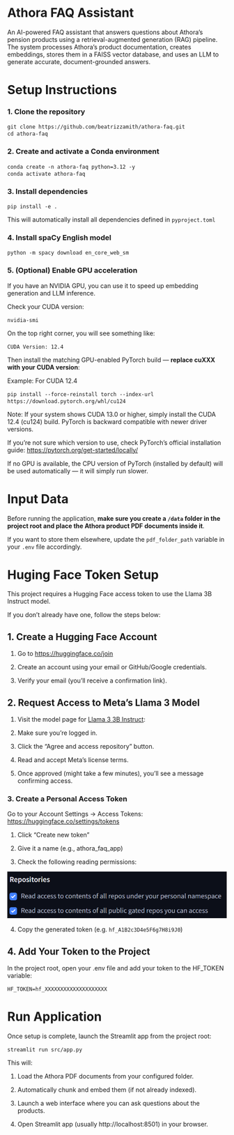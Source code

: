 # Athora FAQ Assistant

An AI-powered FAQ assistant that answers questions about Athora’s pension products using a retrieval-augmented generation (RAG) pipeline. The system processes Athora’s product documentation, creates embeddings, stores them in a FAISS vector database, and uses an LLM to generate accurate, document-grounded answers.

# Setup Instructions
### 1. Clone the repository

```
git clone https://github.com/beatrizzamith/athora-faq.git
cd athora-faq
```

### 2. Create and activate a Conda environment
```
conda create -n athora-faq python=3.12 -y
conda activate athora-faq
```

### 3. Install dependencies
```
pip install -e .
```
This will automatically install all dependencies defined in `pyproject.toml`


### 4. Install spaCy English model
```
python -m spacy download en_core_web_sm
```


### 5. (Optional) Enable GPU acceleration

If you have an NVIDIA GPU, you can use it to speed up embedding generation and LLM inference.

Check your CUDA version:

```
nvidia-smi
```

On the top right corner, you will see something like:
```
CUDA Version: 12.4
```

Then install the matching GPU-enabled PyTorch build — **replace cuXXX with your CUDA version**:

Example: For CUDA 12.4
```
pip install --force-reinstall torch --index-url https://download.pytorch.org/whl/cu124
``` 
Note: If your system shows CUDA 13.0 or higher, simply install the CUDA 12.4 (cu124) build.
PyTorch is backward compatible with newer driver versions.

If you’re not sure which version to use, check PyTorch’s official installation guide: https://pytorch.org/get-started/locally/


If no GPU is available, the CPU version of PyTorch (installed by default) will be used automatically — it will simply run slower.

# Input Data
Before running the application, **make sure you create a `/data` folder in the project root and place the Athora product PDF documents inside it**.

If you want to store them elsewhere, update the `pdf_folder_path` variable in your `.env` file accordingly.


# Huging Face Token Setup
This project requires a Hugging Face access token to use the Llama 3B Instruct model.

If you don’t already have one, follow the steps below:

## 1. Create a Hugging Face Account

1. Go to https://huggingface.co/join

2. Create an account using your email or GitHub/Google credentials.

3. Verify your email (you’ll receive a confirmation link).

## 2. Request Access to Meta’s Llama 3 Model

1. Visit the model page for [Llama 3 3B Instruct](https://huggingface.co/meta-llama/Llama-3.2-3B-Instruct):

2. Make sure you’re logged in.

3. Click the “Agree and access repository” button.

4. Read and accept Meta’s license terms.

5. Once approved (might take a few minutes), you’ll see a message confirming access.

### 3. Create a Personal Access Token

Go to your Account Settings → Access Tokens: https://huggingface.co/settings/tokens

1. Click “Create new token”

2. Give it a name (e.g., athora_faq_app)

3. Check the following reading permissions:

![alt text](img/image-1.png)

4. Copy the generated token (e.g. `hf_A1B2c3D4e5F6g7H8i9J0`)


## 4. Add Your Token to the Project

In the project root, open your .env file and add your token to the HF_TOKEN variable:

```
HF_TOKEN=hf_XXXXXXXXXXXXXXXXXXXX
```
# Run Application

Once setup is complete, launch the Streamlit app from the project root:

```
streamlit run src/app.py
``` 

This will:

1. Load the Athora PDF documents from your configured folder.

2. Automatically chunk and embed them (if not already indexed).

3. Launch a web interface where you can ask questions about the products.

4. Open Streamlit app (usually http://localhost:8501) in your browser.